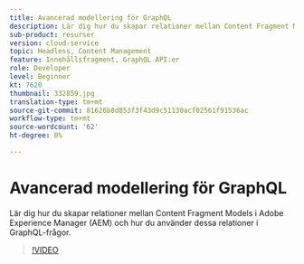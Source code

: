 ```yaml
---
title: Avancerad modellering för GraphQL
description: Lär dig hur du skapar relationer mellan Content Fragment Models i Adobe Experience Manager (AEM) och hur du använder dessa relationer i GraphQL-frågor.
sub-product: resurser
version: cloud-service
topic: Headless, Content Management
feature: Innehållsfragment, GraphQL API:er
role: Developer
level: Beginner
kt: 7620
thumbnail: 332859.jpg
translation-type: tm+mt
source-git-commit: 81626b8d853f3f43d9c51130acf02561f91536ac
workflow-type: tm+mt
source-wordcount: '62'
ht-degree: 0%

---
```



# Avancerad modellering för GraphQL

Lär dig hur du skapar relationer mellan Content Fragment Models i Adobe Experience Manager (AEM) och hur du använder dessa relationer i GraphQL-frågor.

>[!VIDEO](https://video.tv.adobe.com/v/332859/?quality=12&learn=on)

